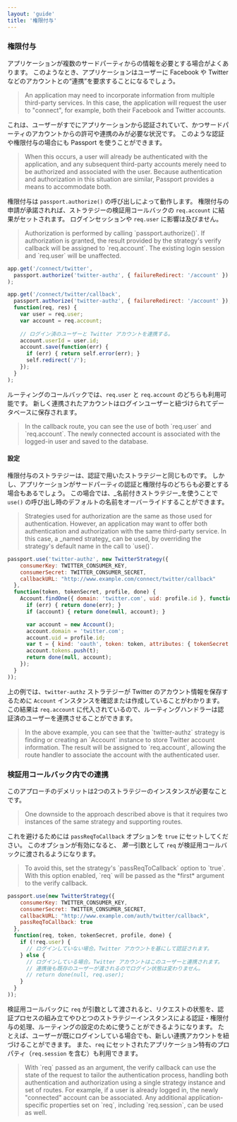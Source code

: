 ```yaml
---
layout: 'guide'
title: '権限付与'
---
```


### 権限付与

アプリケーションが複数のサードパーティからの情報を必要とする場合がよくあります。
このようなとき、アプリケーションはユーザーに Facebook や Twitter などのアカウントとの“連携”を要求することになるでしょう。

<blockquote class="original">
An application may need to incorporate information from multiple third-party
services.  In this case, the application will request the user to "connect", for
example, both their Facebook and Twitter accounts.
</blockquote>

これは、ユーザーがすでにアプリケーションから認証されていて、かつサードパーティのアカウントからの許可や連携のみが必要な状況です。
このような認証や権限付与の場合にも Passport を使うことができます。

<blockquote class="original">
When this occurs, a user will already be authenticated with the application, and
any subsequent third-party accounts merely need to be authorized and associated
with the user.  Because authentication and authorization in this situation are
similar, Passport provides a means to accommodate both.
</blockquote>

権限付与は `passport.authorize()` の呼び出しによって動作します。
権限付与の申請が承諾されれば、ストラテジーの検証用コールバックの `req.account` に結果がセットされます。
ログインセッションや `req.user` に影響は及びません。

<blockquote class="original">
Authorization is performed by calling `passport.authorize()`.  If authorization
is granted, the result provided by the strategy's verify callback will be
assigned to `req.account`.  The existing login session and `req.user` will be
unaffected.
</blockquote>

```javascript
app.get('/connect/twitter',
  passport.authorize('twitter-authz', { failureRedirect: '/account' })
);

app.get('/connect/twitter/callback',
  passport.authorize('twitter-authz', { failureRedirect: '/account' }),
  function(req, res) {
    var user = req.user;
    var account = req.account;
    
    // ログイン済のユーザーと Twitter アカウントを連携する。
    account.userId = user.id;
    account.save(function(err) {
      if (err) { return self.error(err); }
      self.redirect('/');
    });
  }
);
```

ルーティングのコールバックでは、`req.user` と `req.account` のどちらも利用可能です。
新しく連携されたアカウントはログインユーザーと紐づけられてデータベースに保存されます。

<blockquote class="original">
In the callback route, you can see the use of both `req.user` and `req.account`.
The newly connected account is associated with the logged-in user and saved to
the database.
</blockquote>

#### 設定

権限付与のストラテジーは、認証で用いたストラテジーと同じものです。
しかし、アプリケーションがサードパーティの認証と権限付与のどちらも必要とする場合もあるでしょう。
この場合では、_名前付きストラテジー_を使うことで `use()` の呼び出し時のデフォルトの名前をオーバーライドすることができます。

<blockquote class="original">
Strategies used for authorization are the same as those used for authentication.
However, an application may want to offer both authentication and authorization
with the same third-party service.  In this case, a _named strategy_ can be
used, by overriding the strategy's default name in the call to `use()`.
</blockquote>

```javascript
passport.use('twitter-authz', new TwitterStrategy({
    consumerKey: TWITTER_CONSUMER_KEY,
    consumerSecret: TWITTER_CONSUMER_SECRET,
    callbackURL: "http://www.example.com/connect/twitter/callback"
  },
  function(token, tokenSecret, profile, done) {
    Account.findOne({ domain: 'twitter.com', uid: profile.id }, function(err, account) {
      if (err) { return done(err); }
      if (account) { return done(null, account); }

      var account = new Account();
      account.domain = 'twitter.com';
      account.uid = profile.id;
      var t = { kind: 'oauth', token: token, attributes: { tokenSecret: tokenSecret } };
      account.tokens.push(t);
      return done(null, account);
    });
  }
));
```

上の例では、`twitter-authz` ストラテジーが Twitter のアカウント情報を保存するために `Account` インスタンスを確認または作成していることがわかります。
この結果は `req.account` に代入されているので、ルーティングハンドラーは認証済のユーザーを連携させることができます。

<blockquote class="original">
In the above example, you can see that the `twitter-authz` strategy is finding
or creating an `Account` instance to store Twitter account information.  The
result will be assigned to `req.account`, allowing the route handler to
associate the account with the authenticated user.
</blockquote>

### 検証用コールバック内での連携

このアプローチのデメリットは2つのストラテジーのインスタンスが必要なことです。

<blockquote class="original">
One downside to the approach described above is that it requires two instances
of the same strategy and supporting routes.
</blockquote>

これを避けるためには `passReqToCallback` オプションを `true` にセットしてください。
このオプションが有効になると、 *第一*引数として `req` が検証用コールバックに渡されるようになります。

<blockquote class="original">
To avoid this, set the strategy's `passReqToCallback` option to `true`.  With
this option enabled, `req` will be passed as the *first* argument to the verify
callback.
</blockquote>

```javascript
passport.use(new TwitterStrategy({
    consumerKey: TWITTER_CONSUMER_KEY,
    consumerSecret: TWITTER_CONSUMER_SECRET,
    callbackURL: "http://www.example.com/auth/twitter/callback",
    passReqToCallback: true
  },
  function(req, token, tokenSecret, profile, done) {
    if (!req.user) {
	  // ログインしていない場合。Twitter アカウントを基にして認証されます。
    } else {
      // ログインしている場合。Twitter アカウントはこのユーザーと連携されます。
      // 連携後も既存のユーザーが渡されるのでログイン状態は変わりません。
      // return done(null, req.user);
    }
  }
));
```

検証用コールバックに `req` が引数として渡されると、リクエストの状態を、認証プロセスの組み立てやひとつのストラテジーインスタンスによる認証・権限付与の処理、ルーティングの設定のために使うことができるようになります。
たとえば、ユーザーが既にログインしている場合でも、新しい連携アカウントを紐づけることができます。
また、`req` にセットされたアプリケーション特有のプロパティ（`req.session` を含む）も利用できます。

<blockquote class="original">
With `req` passed as an argument, the verify callback can use the state of the
request to tailor the authentication process, handling both authentication and
authorization using a single strategy instance and set of routes.  For
example, if a user is already logged in, the newly "connected" account can be
associated.  Any additional application-specific properties set on `req`,
including `req.session`, can be used as well.
</blockquote>
